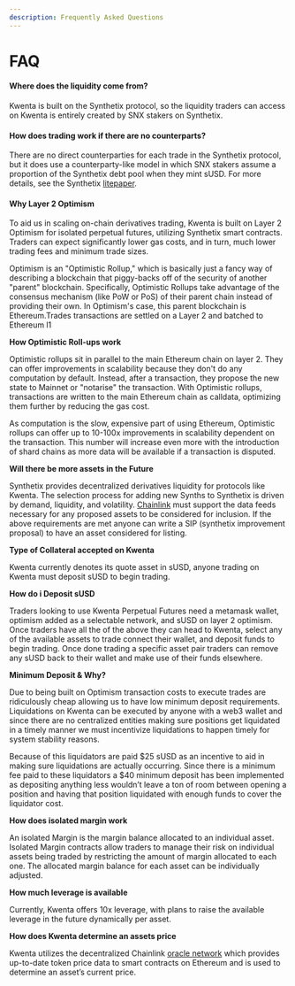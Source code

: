 ```yaml
---
description: Frequently Asked Questions
---
```


# FAQ

#### Where does the liquidity come from?

Kwenta is built on the Synthetix protocol, so the liquidity traders can access on Kwenta is entirely created by SNX stakers on Synthetix.

#### How does trading work if there are no counterparts?

There are no direct counterparties for each trade in the Synthetix protocol, but it does use a counterparty-like model in which SNX stakers assume a proportion of the Synthetix debt pool when they mint sUSD. For more details, see the Synthetix [litepaper](https://docs.synthetix.io/litepaper/).

#### Why Layer 2 Optimism

To aid us in scaling on-chain derivatives trading, Kwenta is built on Layer 2 Optimism for isolated perpetual futures, utilizing Synthetix smart contracts. Traders can expect significantly lower gas costs, and in turn, much lower trading fees and minimum trade sizes.

Optimism is an "Optimistic Rollup," which is basically just a fancy way of describing a blockchain that piggy-backs off of the security of another "parent" blockchain. Specifically, Optimistic Rollups take advantage of the consensus mechanism (like PoW or PoS) of their parent chain instead of providing their own. In Optimism's case, this parent blockchain is Ethereum.Trades transactions are settled on a Layer 2 and batched to Ethereum l1

**How Optimistic Roll-ups work**

Optimistic rollups sit in parallel to the main Ethereum chain on layer 2. They can offer improvements in scalability because they don't do any computation by default. Instead, after a transaction, they propose the new state to Mainnet or "notarise" the transaction. With Optimistic rollups, transactions are written to the main Ethereum chain as calldata, optimizing them further by reducing the gas cost.

As computation is the slow, expensive part of using Ethereum, Optimistic rollups can offer up to 10-100x improvements in scalability dependent on the transaction. This number will increase even more with the introduction of shard chains as more data will be available if a transaction is disputed.

**Will there be more assets in the Future**

Synthetix provides decentralized derivatives liquidity for protocols like Kwenta. The selection process for adding new Synths to Synthetix is driven by demand, liquidity, and volatility. [Chainlink](https://chain.link/) must support the data feeds necessary for any proposed assets to be considered for inclusion. If the above requirements are met anyone can write a SIP (synthetix improvement proposal) to have an asset considered for listing.

**Type of Collateral accepted on Kwenta**

Kwenta currently denotes its quote asset in sUSD, anyone trading on Kwenta must deposit sUSD to begin trading.

**How do i Deposit sUSD**

Traders looking to use Kwenta Perpetual Futures need a metamask wallet, optimism added as a selectable network, and sUSD on layer 2 optimism. Once traders have all the of the above they can head to Kwenta, select any of the available assets to trade connect their wallet, and deposit funds to begin trading. Once done trading a specific asset pair traders can remove any sUSD back to their wallet and make use of their funds elsewhere.

**Minimum Deposit & Why?**

Due to being built on Optimism transaction costs to execute trades are ridiculously cheap allowing us to have low minimum deposit requirements. Liquidations on Kwenta can be executed by anyone with a web3 wallet and since there are no centralized entities making sure positions get liquidated in a timely manner we must incentivize liquidations to happen timely for system stability reasons.

Because of this liquidators are paid $25 sUSD as an incentive to aid in making sure liquidations are actually occurring. Since there is a minimum fee paid to these liquidators a $40 minimum deposit has been implemented as depositing anything less wouldn’t leave a ton of room between opening a position and having that position liquidated with enough funds to cover the liquidator cost.

**How does isolated margin work**

An isolated Margin is the margin balance allocated to an individual asset. Isolated Margin contracts allow traders to manage their risk on individual assets being traded by restricting the amount of margin allocated to each one. The allocated margin balance for each asset can be individually adjusted.

**How much leverage is available**

Currently, Kwenta offers 10x leverage, with plans to raise the available leverage in the future dynamically per asset.

**How does Kwenta determine an assets price**

Kwenta utilizes the decentralized Chainlink [oracle network](https://chain.link/education/blockchain-oracles) which provides up-to-date token price data to smart contracts on Ethereum and is used to determine an asset’s current price.

